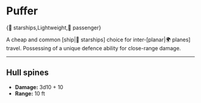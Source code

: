 # Puffer

{🚀 starships,Lightweight,💺 passenger}

A cheap and common [ship|🚀 starships] choice for inter-[planar|🌍 planes] travel. Possessing of a unique defence ability for close-range damage.

---

## **Hull spines**
- **Damage:** 3d10 + 10
- **Range:** 10 ft
